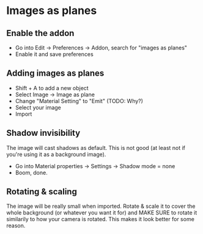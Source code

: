 # Images as planes

## Enable the addon
- Go into Edit -> Preferences -> Addon, search for "images as planes"
- Enable it and save preferences

## Adding images as planes
- Shift + A to add a new object
- Select Image -> Image as plane
- Change "Material Setting" to "Emit" (TODO: Why?)
- Select your image
- Import

## Shadow invisibility

The image will cast shadows as default. This is not good (at least not if you're using it as a background image).

- Go into Material properties -> Settings -> Shadow mode = none
- Boom, done.

## Rotating & scaling

The image will be really small when imported. Rotate & scale it to cover the whole background (or whatever you want it for) and MAKE SURE
to rotate it similarily to how your camera is rotated. This makes it look better for some reason.
